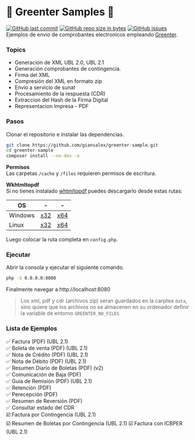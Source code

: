 # :tada: Greenter Samples :tada: 
[![GitHub last commit](https://img.shields.io/github/last-commit/giansalex/greenter-sample.svg?style=flat-square)](https://github.com/giansalex/greenter-sample) [![GitHub repo size in bytes](https://img.shields.io/github/repo-size/giansalex/greenter-sample.svg?style=flat-square)](https://github.com/giansalex/greenter-sample) [![GitHub issues](https://img.shields.io/github/issues/giansalex/greenter-sample.svg?style=flat-square)](https://github.com/giansalex/greenter-sample/issues)  
Ejemplos de envio de comprobantes electronicos empleando [Greenter](https://github.com/giansalex/greenter).

### Topics
- Generación de XML UBL 2.0, UBL 2.1
- Generación comprobantes de contingencia.
- Firma del XML
- Compresión del XML en formato zip
- Envio a servicio de sunat
- Procesamiento de la respuesta (CDR)
- Extraccion del Hash de la Firma Digital
- Representacion Impresa - PDF

### Pasos

Clonar el repositorio e instalar las dependencias.

```bash
git clone https://github.com/giansalex/greenter-sample.git
cd greenter-sample
composer install --no-dev -o
```

**Permisos**   
Las carpetas `/cache` y `/files` requieren permisos de escritura.

**Wkhtmltopdf**   
Si no tienes instalado [whtmltopdf](https://wkhtmltopdf.org/downloads.html) puedes descargarlo desde estas rutas:

|OS      |       -                                                                                                    |  -  
|--------|------------------------------------------------------------------------------------------------------------|---------
|Windows | [x32](https://raw.githubusercontent.com/wemersonjanuario/wkhtmltopdf-windows/master/bin/wkhtmltopdf32.exe) |  [x64](https://raw.githubusercontent.com/wemersonjanuario/wkhtmltopdf-windows/master/bin/wkhtmltopdf64.exe)      
|Linux   | [x32](https://raw.githubusercontent.com/h4cc/wkhtmltopdf-i386/master/bin/wkhtmltopdf-i386)                 |  [x64](https://raw.githubusercontent.com/h4cc/wkhtmltopdf-amd64/master/bin/wkhtmltopdf-amd64)
Luego colocar la ruta completa en `config.php`.  

### Ejecutar

Abrir la consola y ejecutar el siguiente comando.

```bash
php -S 0.0.0.0:8080
```

Finalmente navegar a http://localhost:8080
> Los xml, pdf y cdr (archivos zip) seran guardados en la carptea `data`, sino quiere que los archivos no se almacenen en su ordenador definir la variable de entorno `GREENTER_NO_FILES`

### Lista de Ejemplos
:white_check_mark: Factura (PDF) (UBL 2.1)    
:white_check_mark: Boleta de venta (PDF) (UBL 2.1)   
:white_check_mark: Nota de Crédito (PDF) (UBL 2.1)    
:white_check_mark: Nota de Débito  (PDF) (UBL 2.1)   
:white_check_mark: Resumen Diario de Boletas (PDF) (v2)    
:white_check_mark: Comunicación de Baja (PDF)  
:white_check_mark: Guia de Remisión  (PDF) (UBL 2.1)    
:white_check_mark: Retención (PDF)  
:white_check_mark: Perecepción (PDF)  
:white_check_mark: Resumen de Reversión (PDF)  
:white_check_mark: Consultar estado del CDR   
:ballot_box_with_check: Factura por Contingencia (UBL 2.1)   
:ballot_box_with_check: Resumen de Boletas por Contingencia (UBL 2.1)
:ballot_box_with_check: Factura con ICBPER (UBL 2.1)      
